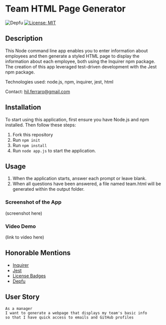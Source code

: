 # Team HTML Page Generator

![Depfu](https://img.shields.io/depfu/hilbug/09-readme-generator) [![License: MIT](https://img.shields.io/badge/License-MIT-yellow.svg)](https://opensource.org/licenses/MIT)

## Description
This Node command line app enables you to enter information about employees and then generate a styled HTML page to display the information about each employee, both using the Inquirer npm package. The creation of this app leveraged test-driven development with the Jest npm package.

Technologies used: node.js, npm, inquirer, jest, html

Contact: hil.ferraro@gmail.com

## Installation
To start using this application, first ensure you have Node.js and npm installed. Then follow these steps:
1. Fork this repository
2. Run `npm init`
3. Run `npm install`
4. Run `node app.js` to start the application.

## Usage
1. When the application starts, answer each prompt or leave blank.
2. When all questions have been answered, a file named team&#46;html will be generated within the output folder.

### Screenshot of the App
(screenshot here)

### Video Demo
(link to video here)

## Honorable Mentions
- [Inquirer](https://www.npmjs.com/package/inquirer)
- [Jest](https://www.npmjs.com/package/jest)
- [License Badges](https://gist.github.com/artem-solovev/e1602722f84835f35daef4dfb3df5500)
- [Depfu](https://depfu.com/)

## User Story
```
As a manager
I want to generate a webpage that displays my team's basic info
so that I have quick access to emails and GitHub profiles
```

